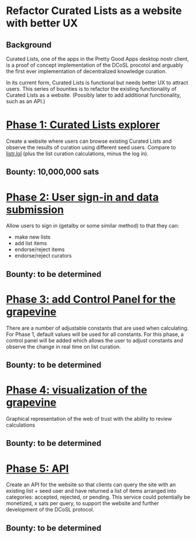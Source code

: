 Refactor Curated Lists as a website with better UX
=====

## Background

Curated Lists, one of the apps in the Pretty Good Apps desktop nostr client, is a proof of concept implementation of the DCoSL procotol and arguably the first ever implementation of decentralized knowledge curation.

In its current form, Curated Lists is functional but needs better UX to attract users. This series of bounties is to refactor the existing functionality of Curated Lists as a website. (Possibly later to add additional functionality, such as an API.)

# [Phase 1: Curated Lists explorer](./phase1.md)

Create a website where users can browse existing Curated Lists and observe the results of curation using different seed users. Compare to [listr.lol](https://listr.lol) (plus the list curation calculations, minus the log in).

## Bounty: 10,000,000 sats

# [Phase 2: User sign-in and data submission](./phase2.md)

Allow users to sign in (getalby or some similar method) to that they can:
- make new lists
- add list items
- endorse/reject items
- endorse/reject curators

## Bounty: to be determined

# [Phase 3: add Control Panel for the grapevine](./phase3.md)

There are a number of adjustable constants that are used when calculating. For Phase 1, default values will be used for all constants. For this phase, a control panel will be added which allows the user to adjust constants and observe the change in real time on list curation.

## Bounty: to be determined

# [Phase 4: visualization of the grapevine](./phase4.md)

Graphical representation of the web of trust with the ability to review calculations

## Bounty: to be determined

# [Phase 5: API](./phase5.md)

Create an API for the website so that clients can query the site with an existing list + seed user and have returned a list of items arranged into categories: accepted, rejected, or pending. This service could potentially be monetized, x sats per query, to support the website and further development of the DCoSL protocol.

## Bounty: to be determined

